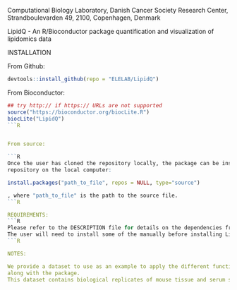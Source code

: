 
Computational Biology Laboratory, Danish Cancer Society Research Center, Strandboulevarden 49, 2100, Copenhagen, Denmark

LipidQ - An R/Bioconductor package quantification and visualization of lipidomics data

INSTALLATION

From Github:

```R
devtools::install_github(repo = "ELELAB/LipidQ")
```


From Bioconductor:

```R
## try http:// if https:// URLs are not supported
source("https://bioconductor.org/biocLite.R")
biocLite("LipidQ")
```R


From source:

```R
Once the user has cloned the repository locally, the package can be installed providing the path of the LipidQ
repository on the local computer:

install.packages("path_to_file", repos = NULL, type="source")

, where "path_to_file" is the path to the source file. 
```R

REQUIREMENTS:
```R
Please refer to the DESCRIPTION file for details on the dependencies from other packages.
The user will need to install some of the manually before installing LipidQ.
```R

NOTES:

We provide a dataset to use as an example to apply the different functionalities of the tool, 
along with the package. 
This dataset contains biological replicates of mouse tissue and serum samples.




